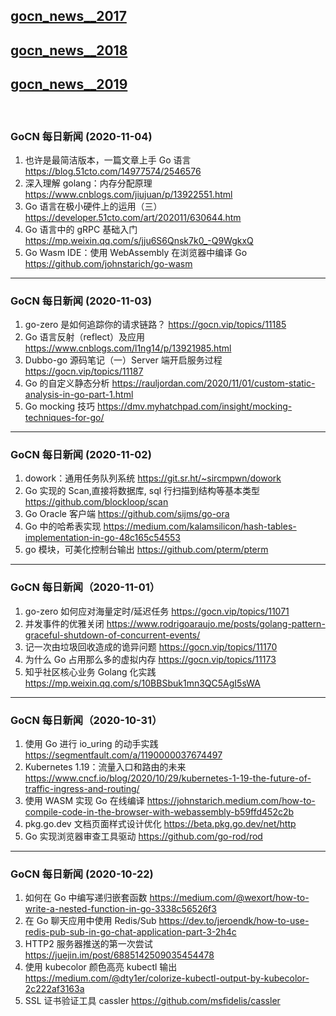 ## [gocn_news__2017](https://github.com/lubanproj/go_read/blob/master/GoCN_news_2017.md)

## [gocn_news__2018](https://github.com/lubanproj/go_read/blob/master/GoCN_news_2018.md)

## [gocn_news__2019](https://github.com/lubanproj/go_read/blob/master/GoCN_news_2019.md)

<br><h3><p>GoCN 每日新闻 (2020-11-04)</p></h3><ol>
<li>也许是最简洁版本，一篇文章上手 Go 语言 <a href="https://blog.51cto.com/14977574/2546576" rel="nofollow" target="_blank">https://blog.51cto.com/14977574/2546576</a>
</li>
<li>深入理解 golang：内存分配原理 <a href="https://www.cnblogs.com/jiujuan/p/13922551.html" rel="nofollow" target="_blank">https://www.cnblogs.com/jiujuan/p/13922551.html</a>
</li>
<li>Go 语言在极小硬件上的运用（三）<a href="https://developer.51cto.com/art/202011/630644.htm" rel="nofollow" target="_blank">https://developer.51cto.com/art/202011/630644.htm</a>
</li>
<li>Go 语言中的 gRPC 基础入门 <a href="https://mp.weixin.qq.com/s/jju6S6Qnsk7k0_-Q9WgkxQ" rel="nofollow" target="_blank">https://mp.weixin.qq.com/s/jju6S6Qnsk7k0_-Q9WgkxQ</a>
</li>
<li>Go Wasm IDE：使用 WebAssembly 在浏览器中编译 Go <a href="https://github.com/johnstarich/go-wasm" rel="nofollow" target="_blank">https://github.com/johnstarich/go-wasm</a>
</li>
</ol><hr><h3><p>GoCN 每日新闻 (2020-11-03)</p></h3><ol>
<li>go-zero 是如何追踪你的请求链路？ <a href="https://gocn.vip/topics/11185" rel="nofollow" target="_blank">https://gocn.vip/topics/11185</a>
</li>
<li>Go 语言反射（reflect）及应用 <a href="https://www.cnblogs.com/l1ng14/p/13921985.html" rel="nofollow" target="_blank">https://www.cnblogs.com/l1ng14/p/13921985.html</a>
</li>
<li>Dubbo-go 源码笔记（一）Server 端开启服务过程 <a href="https://gocn.vip/topics/11187" rel="nofollow" target="_blank">https://gocn.vip/topics/11187</a>
</li>
<li>Go 的自定义静态分析 <a href="https://rauljordan.com/2020/11/01/custom-static-analysis-in-go-part-1.html" rel="nofollow" target="_blank">https://rauljordan.com/2020/11/01/custom-static-analysis-in-go-part-1.html</a>
</li>
<li>Go mocking 技巧 <a href="https://dmv.myhatchpad.com/insight/mocking-techniques-for-go/" rel="nofollow" target="_blank">https://dmv.myhatchpad.com/insight/mocking-techniques-for-go/</a>
</li>
</ol><hr><h3><p>GoCN 每日新闻 (2020-11-02)</p></h3><ol>
<li>dowork：通用任务队列系统 <a href="https://git.sr.ht/~sircmpwn/dowork" rel="nofollow" target="_blank">https://git.sr.ht/~sircmpwn/dowork</a>
</li>
<li>Go 实现的 Scan,直接将数据库, sql 行扫描到结构等基本类型 <a href="https://github.com/blockloop/scan" rel="nofollow" target="_blank">https://github.com/blockloop/scan</a>
</li>
<li>Go Oracle 客户端 <a href="https://github.com/sijms/go-ora" rel="nofollow" target="_blank">https://github.com/sijms/go-ora</a>
</li>
<li>Go 中的哈希表实现 <a href="https://medium.com/kalamsilicon/hash-tables-implementation-in-go-48c165c54553" rel="nofollow" target="_blank">https://medium.com/kalamsilicon/hash-tables-implementation-in-go-48c165c54553</a>
</li>
<li>go 模块，可美化控制台输出 <a href="https://github.com/pterm/pterm" rel="nofollow" target="_blank">https://github.com/pterm/pterm</a>
</li>
</ol><hr><h3><p>GoCN 每日新闻（2020-11-01）</p></h3><ol>
<li>go-zero 如何应对海量定时/延迟任务 <a href="https://gocn.vip/topics/11071" rel="nofollow" target="_blank">https://gocn.vip/topics/11071</a>
</li>
<li>并发事件的优雅关闭 <a href="https://www.rodrigoaraujo.me/posts/golang-pattern-graceful-shutdown-of-concurrent-events/" rel="nofollow" target="_blank">https://www.rodrigoaraujo.me/posts/golang-pattern-graceful-shutdown-of-concurrent-events/</a>
</li>
<li>记一次由垃圾回收造成的诡异问题 <a href="https://gocn.vip/topics/11170" rel="nofollow" target="_blank">https://gocn.vip/topics/11170</a>
</li>
<li>为什么 Go 占用那么多的虚拟内存 <a href="https://gocn.vip/topics/11173" rel="nofollow" target="_blank">https://gocn.vip/topics/11173</a>
</li>
<li>知乎社区核心业务 Golang 化实践 <a href="https://mp.weixin.qq.com/s/10BBSbuk1mn3QC5AgI5sWA" rel="nofollow" target="_blank">https://mp.weixin.qq.com/s/10BBSbuk1mn3QC5AgI5sWA</a>
</li>
</ol><hr><h3><p>GoCN 每日新闻（2020-10-31）</p></h3><ol>
<li>使用 Go 进行 io_uring 的动手实践 <a href="https://segmentfault.com/a/1190000037674497" rel="nofollow" target="_blank">https://segmentfault.com/a/1190000037674497</a>
</li>
<li>Kubernetes 1.19：流量入口和路由的未来 <a href="https://www.cncf.io/blog/2020/10/29/kubernetes-1-19-the-future-of-traffic-ingress-and-routing/" rel="nofollow" target="_blank">https://www.cncf.io/blog/2020/10/29/kubernetes-1-19-the-future-of-traffic-ingress-and-routing/</a>
</li>
<li>使用 WASM 实现 Go 在线编译 <a href="https://johnstarich.medium.com/how-to-compile-code-in-the-browser-with-webassembly-b59ffd452c2b" rel="nofollow" target="_blank">https://johnstarich.medium.com/how-to-compile-code-in-the-browser-with-webassembly-b59ffd452c2b</a>
</li>
<li>pkg.go.dev 文档页面样式设计优化 <a href="https://beta.pkg.go.dev/net/http" rel="nofollow" target="_blank">https://beta.pkg.go.dev/net/http</a>
</li>
<li>Go 实现浏览器审查工具驱动 <a href="https://github.com/go-rod/rod" rel="nofollow" target="_blank">https://github.com/go-rod/rod</a>
</li>
</ol><hr><h3><p>GoCN 每日新闻 (2020-10-22)</p></h3><ol>
<li>如何在 Go 中编写递归嵌套函数 <a href="https://medium.com/@wexort/how-to-write-a-nested-function-in-go-3338c56526f3" rel="nofollow" target="_blank">https://medium.com/@wexort/how-to-write-a-nested-function-in-go-3338c56526f3</a>
</li>
<li>在 Go 聊天应用中使用 Redis/Sub <a href="https://dev.to/jeroendk/how-to-use-redis-pub-sub-in-go-chat-application-part-3-2h4c" rel="nofollow" target="_blank">https://dev.to/jeroendk/how-to-use-redis-pub-sub-in-go-chat-application-part-3-2h4c</a>
</li>
<li>HTTP2 服务器推送的第一次尝试 <a href="https://juejin.im/post/6885142509035454478" rel="nofollow" target="_blank">https://juejin.im/post/6885142509035454478</a>
</li>
<li>使用 kubecolor 颜色高亮 kubectl 输出 <a href="https://medium.com/@dty1er/colorize-kubectl-output-by-kubecolor-2c222af3163a" rel="nofollow" target="_blank">https://medium.com/@dty1er/colorize-kubectl-output-by-kubecolor-2c222af3163a</a>
</li>
<li>SSL 证书验证工具 cassler  <a href="https://github.com/msfidelis/cassler" rel="nofollow" target="_blank">https://github.com/msfidelis/cassler</a>
